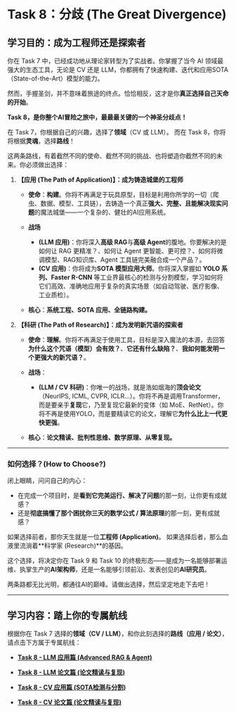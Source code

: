 # **Task 8：分歧 (The Great Divergence)**

## **学习目的：成为工程师还是探索者**

你在 Task 7 中，已经成功地从理论家转型为了实战者。你掌握了当今 AI 领域最强大的生态工具，无论是 CV 还是 LLM，你都拥有了快速构建、迭代和应用SOTA（State-of-the-Art）模型的能力。

然而，手握圣剑，并不意味着旅途的终点。恰恰相反，这才是你**真正选择自己天命的开始**。

**Task 8，是你整个AI冒险之旅中，最最最关键的一个神圣分歧点！**

在 Task 7，你根据自己的兴趣，选择了**领域**（CV 或 LLM）。
而在 Task 8，你将将根据**灵魂**，选择**路线**！

这两条路线，有着截然不同的使命、截然不同的挑战、也将塑造你截然不同的未来。你必须做出选择：

1. **【应用 (The Path of Application)】：成为铸造城堡的工程师**

   * **使命**：**构建**。你将不再满足于玩具原型，目标是利用你所学的一切（爬虫、数据、模型、工具链），去铸造一个真正**强大、完整、且能解决现实问题**的魔法城堡——一个复杂的、健壮的AI应用系统。
   * **战场**

     * **(LLM 应用)**：你将深入**高级 RAG**与**高级 Agent**的腹地。你要解决的是如何让 RAG 更精准？、如何让 Agent 更智能、更可控？、如何将微调模型、RAG知识库、Agent 工具链完美融合成一个产品？。
     * **(CV 应用)**：你将成为**SOTA 模型应用大师**。你将深入掌握如 **YOLO 系列、Faster R-CNN** 等工业界最核心的检测与分割模型，学习如何将它们高效、准确地应用于复杂的真实场景（如自动驾驶、医疗影像、工业质检）。
   * **核心**：**系统工程、SOTA 应用、全链路构建。**

2. **【科研 (The Path of Research)】：成为发明新咒语的探索者**

   * **使命**：**理解**。你将不再满足于使用工具，目标是深入魔法的本源，去回答**为什么这个咒语（模型）会有效？**、**它还有什么缺陷？**、**我如何能发明一个更强大的新咒语？**。
   * **战场**：

     * **(LLM / CV 科研)**：你唯一的战场，就是浩如烟海的**顶会论文**（NeurIPS, ICML, CVPR, ICLR...）。你将不再是调用Transformer，而是要亲手**复现**它，乃至复现它最新的变体（如 MoE、RetNet）。你将不再是使用YOLO，而是要精读它的论文，理解它**为什么比上一代更快更强**。
   * **核心**：**论文精读、批判性思维、数学原理、从零复现。**

---

### **如何选择？(How to Choose?)**

闭上眼睛，问问自己的内心：

* 在完成一个项目时，是**看到它完美运行、解决了问题**的那一刻，让你更有成就感？
* 还是**彻底搞懂了那个困扰你三天的数学公式 / 算法原理**的那一刻，更有成就感？

如果选择前者，那你天生就是一位**工程师 (Application)**。
如果选择后者，那么血液里流淌着**科学家 (Research)**的基因。

这个选择，将决定你在 Task 9 和 Task 10 的终极形态——是成为一名能够部署运维、执掌生产的**AI架构师**，还是一名能够引领前沿、发表创见的**AI研究员**。

两条路都无比光明，都通往AI的巅峰。请做出选择，然后坚定地走下去吧！

---

## **学习内容：踏上你的专属航线**

根据你在 Task 7 选择的**领域（CV / LLM）**，和你此刻选择的**路线（应用 / 论文）**，请点击下方属于专属航线：

* [**Task 8 - LLM 应用篇 (Advanced RAG & Agent)**](task8-llm-apply.md)

* [**Task 8 - LLM 论文篇 (论文精读与复现)**](task8-llm-research.md)

* [**Task 8 - CV 应用篇 (SOTA检测与分割)**](task8-cv-apply.md)

* [**Task 8 - CV 论文篇 (论文精读与复现)**](task8-cv-research.md)
